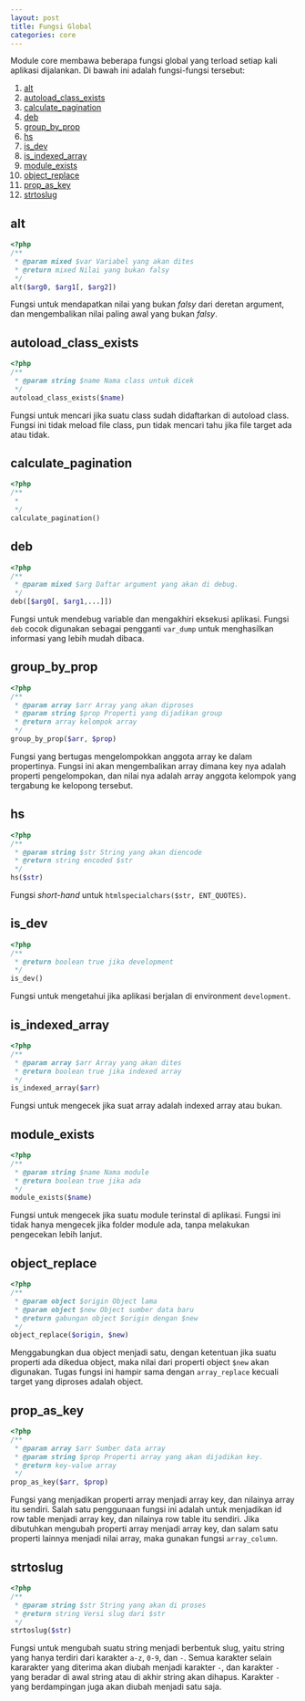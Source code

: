 ```yaml
---
layout: post
title: Fungsi Global
categories: core
---
```


Module core membawa beberapa fungsi global yang terload setiap kali aplikasi 
dijalankan. Di bawah ini adalah fungsi-fungsi tersebut:

1. [alt](#alt)
1. [autoload_class_exists](#autoloadclassexists)
1. [calculate_pagination](#calculatepagination)
1. [deb](#deb)
1. [group_by_prop](#groupbyprop)
1. [hs](#hs)
1. [is_dev](#isdev)
1. [is_indexed_array](#isindexedarray)
1. [module_exists](#moduleexists)
1. [object_replace](#objectreplace)
1. [prop_as_key](#propaskey)
1. [strtoslug](#strtoslug)

## alt

```php
<?php
/**
 * @param mixed $var Variabel yang akan dites
 * @return mixed Nilai yang bukan falsy
 */
alt($arg0, $arg1[, $arg2])
```

Fungsi untuk mendapatkan nilai yang bukan *falsy* dari deretan argument, dan 
mengembalikan nilai paling awal yang bukan *falsy*.

## autoload_class_exists

```php
<?php
/**
 * @param string $name Nama class untuk dicek
 */
autoload_class_exists($name)
```

Fungsi untuk mencari jika suatu class sudah didaftarkan di autoload class. Fungsi
ini tidak meload file class, pun tidak mencari tahu jika file target ada atau tidak.

## calculate_pagination

```php
<?php
/**
 *
 */
calculate_pagination()
```

## deb

```php
<?php
/**
 * @param mixed $arg Daftar argument yang akan di debug.
 */
deb([$arg0[, $arg1,...]])
```

Fungsi untuk mendebug variable dan mengakhiri eksekusi aplikasi. Fungsi `deb` cocok
digunakan sebagai pengganti `var_dump` untuk menghasilkan informasi yang lebih mudah
dibaca.

## group_by_prop

```php
<?php
/**
 * @param array $arr Array yang akan diproses
 * @param string $prop Properti yang dijadikan group
 * @return array kelompok array
 */
group_by_prop($arr, $prop)
```

Fungsi yang bertugas mengelompokkan anggota array ke dalam propertinya. Fungsi ini
akan mengembalikan array dimana key nya adalah properti pengelompokan, dan nilai
nya adalah array anggota kelompok yang tergabung ke kelopong tersebut.

## hs

```php
<?php
/**
 * @param string $str String yang akan diencode
 * @return string encoded $str
 */
hs($str)
```

Fungsi *short-hand* untuk `htmlspecialchars($str, ENT_QUOTES)`.

## is_dev

```php
<?php
/**
 * @return boolean true jika development
 */
is_dev()
```

Fungsi untuk mengetahui jika aplikasi berjalan di environment `development`.

## is_indexed_array

```php
<?php
/**
 * @param array $arr Array yang akan dites
 * @return boolean true jika indexed array
 */
is_indexed_array($arr)
```

Fungsi untuk mengecek jika suat array adalah indexed array atau bukan.

## module_exists

```php
<?php
/**
 * @param string $name Nama module
 * @return boolean true jika ada
 */
module_exists($name)
```

Fungsi untuk mengecek jika suatu module terinstal di aplikasi. Fungsi ini tidak
hanya mengecek jika folder module ada, tanpa melakukan pengecekan lebih lanjut.

## object_replace

```php
<?php
/**
 * @param object $origin Object lama
 * @param object $new Object sumber data baru
 * @return gabungan object $origin dengan $new
 */
object_replace($origin, $new)
```

Menggabungkan dua object menjadi satu, dengan ketentuan jika suatu properti ada
dikedua object, maka nilai dari properti object `$new` akan digunakan. Tugas 
fungsi ini hampir sama dengan `array_replace` kecuali target yang diproses adalah
object.

## prop_as_key

```php
<?php
/**
 * @param array $arr Sumber data array
 * @param string $prop Properti array yang akan dijadikan key.
 * @return key-value array
 */
prop_as_key($arr, $prop)
```

Fungsi yang menjadikan properti array menjadi array key, dan nilainya array itu
sendiri. Salah satu penggunaan fungsi ini adalah untuk menjadikan id row table
menjadi array key, dan nilainya row table itu sendiri. Jika dibutuhkan mengubah
properti array menjadi array key, dan salam satu properti lainnya menjadi nilai
array, maka gunakan fungsi `array_column`.

## strtoslug

```php
<?php
/**
 * @param string $str String yang akan di proses
 * @return string Versi slug dari $str
 */
strtoslug($str)
```

Fungsi untuk mengubah suatu string menjadi berbentuk slug, yaitu string yang hanya
terdiri dari karakter `a-z`, `0-9`, dan `-`. Semua karakter selain kararakter
yang diterima akan diubah menjadi karakter `-`, dan karakter `-` yang beradar di 
awal string atau di akhir string akan dihapus. Karakter `-` yang berdampingan
juga akan diubah menjadi satu saja.